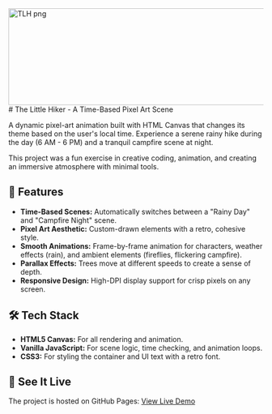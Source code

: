 <img width="706" height="191" alt="TLH png" src="https://github.com/user-attachments/assets/152d32ff-23da-442b-a20f-c591135ee7ed" />
# The Little Hiker - A Time-Based Pixel Art Scene

A dynamic pixel-art animation built with HTML Canvas that changes its theme based on the user's local time. Experience a serene rainy hike during the day (6 AM - 6 PM) and a tranquil campfire scene at night.

This project was a fun exercise in creative coding, animation, and creating an immersive atmosphere with minimal tools.

## 🎨 Features

-   **Time-Based Scenes:** Automatically switches between a "Rainy Day" and "Campfire Night" scene.
-   **Pixel Art Aesthetic:** Custom-drawn elements with a retro, cohesive style.
-   **Smooth Animations:** Frame-by-frame animation for characters, weather effects (rain), and ambient elements (fireflies, flickering campfire).
-   **Parallax Effects:** Trees move at different speeds to create a sense of depth.
-   **Responsive Design:** High-DPI display support for crisp pixels on any screen.

## 🛠️ Tech Stack

-   **HTML5 Canvas:** For all rendering and animation.
-   **Vanilla JavaScript:** For scene logic, time checking, and animation loops.
-   **CSS3:** For styling the container and UI text with a retro font.

## 🚀 See It Live

The project is hosted on GitHub Pages: [View Live Demo](https://reyecesa1.github.io/The-Little-Hiker/)
